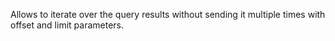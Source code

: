 Allows to iterate over the query results without sending it multiple times with offset and limit parameters.

